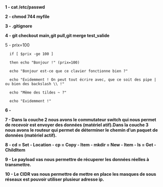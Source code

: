 **1 - cat /etc/passwd**

**2 - chmod 744 myfile**

**3 - .gitignore** 

**4 - git checkout main,git pull,git merge test_valide**

5 -
      prix=100
      
      if [ $prix -ge 100 ] 
      
      then echo "Bonjour !" (prix=100)
      
      echo "Bonjour est-ce que ce clavier fonctionne bien ?"
      
      echo "Evidemment ! On peut tout écrire avec, que ce soit des pipe | ou bien des backslash \\ !"
     
      echo "Même des tildes ~ ?"
     
      echo "Evidemment !"
    
**6 -**

**7 - Dans la couche 2 nous avons le commutateur switch qui nous permet de recevoir est envoyer des données (matériel atif).Dans la couche 3 nous avons le routeur qui permet de déterminer le chemin d’un paquet de données (matériel actif).**

**8 - cd = Set - Location
    - cp = Copy - Item
    - mkdir = New - Item 
    - ls = Get - ChildItem**
    
**9 - Le payload vas nous permettre de récuperer les données réelles à transmettre.**

**10 - Le CIDR vas nous permettre de mettre en place les masques de sous réseaux est pouvoir utiliser plusieur adresse ip.**
